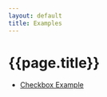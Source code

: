 ```yaml
---
layout: default
title: Examples
---
```


{{page.title}}
==============

* [Checkbox Example](./examples/checkbox.html)


